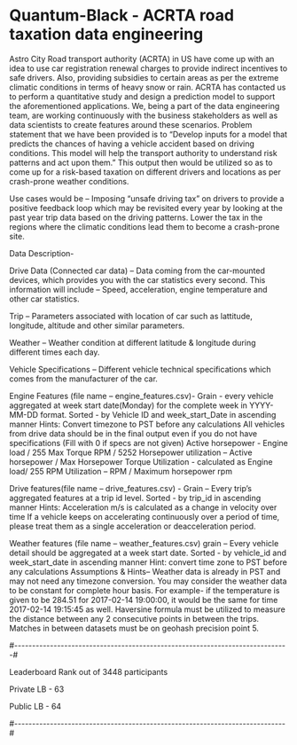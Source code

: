 # Quantum-Black - ACRTA road taxation data engineering

Astro City Road transport authority (ACRTA) in US have come up with an idea to use car registration renewal charges to provide indirect incentives to safe drivers. Also, providing subsidies to certain areas as per the extreme climatic conditions in terms of heavy snow or rain.
ACRTA has contacted us to perform a quantitative study and design a prediction model to support the aforementioned applications.
We, being a part of the data engineering team, are working continuously with the business stakeholders as well as data scientists to create features around these scenarios.
Problem statement that we have been provided is to “Develop inputs for a model that predicts the chances of having a vehicle accident based on driving conditions. This model will help the transport authority to understand risk patterns and act upon them.”
This output then would be utilized so as to come up for a risk-based taxation on different drivers and locations as per crash-prone weather conditions.

Use cases would be –
Imposing “unsafe driving tax” on drivers to provide a positive feedback loop which may be revisited every year by looking at the past year trip data based on the driving patterns.
Lower the tax in the regions where the climatic conditions lead them to become a crash-prone site.

Data Description-

Drive Data (Connected car data) – Data coming from the car-mounted devices, which provides you with the car statistics every second. 
This information will include – Speed, acceleration, engine temperature and other car statistics.

Trip – Parameters associated with location of car such as lattitude, longitude, altitude and other similar parameters.

Weather – Weather condition at different latitude & longitude during different times each day.

Vehicle Specifications – Different vehicle technical specifications which comes from the manufacturer of the car.

Engine Features (file name – engine_features.csv)- Grain - every vehicle aggregated at week start date(Monday) for the complete week in YYYY-MM-DD format. Sorted - by Vehicle ID and week_start_Date in ascending manner
Hints:
Convert timezone to PST before any calculations
All vehicles from drive data should be in the final output even if you do not have specifications (Fill with 0 if specs are not given)
Active horsepower - Engine load / 255 Max Torque RPM / 5252
Horsepower utilization – Active horsepower / Max Horsepower
Torque Utilization - calculated as Engine load/ 255
RPM Utilization – RPM / Maximum horsepower rpm

Drive features(file name – drive_features.csv) - Grain – Every trip’s aggregated features at a trip id level.
Sorted - by trip_id in ascending manner
Hints:
Acceleration m/s is calculated as a change in velocity over time
If a vehicle keeps on accelerating continuously over a period of time, please treat them as a single acceleration or deacceleration period.

Weather features (file name – weather_features.csv)
grain – Every vehicle detail should be aggregated at a week start date. Sorted - by vehicle_id and week_start_date in ascending manner
Hint: convert time zone to PST before any calculations
Assumptions & Hints–
Weather data is already in PST and may not need any timezone conversion. You may consider the weather data to be constant for complete hour basis. For example- if the temperature is given to be 284.51 for 2017-02-14 19:00:00, it would be the same for time 2017-02-14 19:15:45 as well.
Haversine formula must be utilized to measure the distance between any 2 consecutive points in between the trips.
Matches in between datasets must be on geohash precision point 5.

#-----------------------------------------------------------------------------#

Leaderboard Rank out of 3448 participants

Private LB - 63

Public LB - 64

#----------------------------------------------------------------------------#
